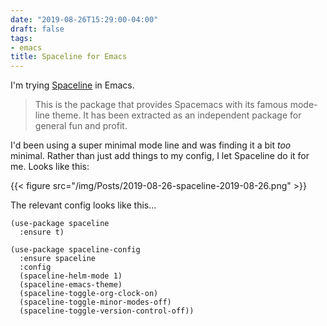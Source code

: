 ```yaml
---
date: "2019-08-26T15:29:00-04:00"
draft: false
tags:
- emacs
title: Spaceline for Emacs
---
```


I'm trying [Spaceline](https://github.com/TheBB/spaceline) in Emacs.

> This is the package that provides Spacemacs with its famous mode-line theme. It has been extracted as an independent package for general fun and profit.

I'd been using a super minimal mode line and was finding it a bit _too_ minimal. Rather than just add things to my config, I let Spaceline do it for me. Looks like this:

{{< figure src="/img/Posts/2019-08-26-spaceline-2019-08-26.png" >}}

The relevant config looks like this...

```emacs-lisp
(use-package spaceline
  :ensure t)

(use-package spaceline-config
  :ensure spaceline
  :config
  (spaceline-helm-mode 1)
  (spaceline-emacs-theme)
  (spaceline-toggle-org-clock-on)
  (spaceline-toggle-minor-modes-off)
  (spaceline-toggle-version-control-off))
```
